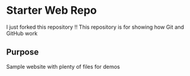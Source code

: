# Starter Web Repo
I just forked this repository !!
This repository is for showing how Git and GitHub work

## Purpose

Sample website with plenty of files for demos